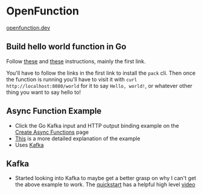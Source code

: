 # OpenFunction
[openfunction.dev](https://www.openfunction.dev)

## Build hello world function in Go
Follow [these](https://openfunction.dev/docs/concepts/function_build/#build-functions-with-the-pack-cli) and [these](https://github.com/OpenFunction/samples/tree/main/functions/knative/hello-world-go#sample-function-go) instructions, mainly the first link.

You'll have to follow the links in the first link to install the `pack` cli.
Then once the function is running you'll have to visit it with `curl http://localhost:8080/world` for it to say `Hello, world!`, or whatever other thing you want to say hello to!

## Async Function Example
- Click the Go Kafka input and HTTP output binding example on the [Create Async Functions](https://openfunction.dev/docs/getting-started/quickstarts/async-functions/) page
- [This](https://kubesphere.io/blogs/serverless-way-for-kubernetes-log-alert/) is a more detailed explanation of the example
- Uses [Kafka](#Kafka)


## Kafka
- Started looking into Kafka to maybe get a better grasp on why I can't get the above example to work. The [quickstart](https://kafka.apache.org/quickstart) has a helpful high level [video](https://www.youtube.com/watch?v=vHbvbwSEYGo)

